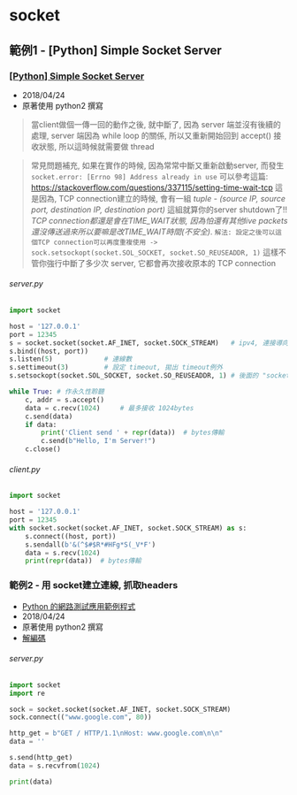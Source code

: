 # socket



## 範例1 - [Python] Simple Socket Server

### [[Python] Simple Socket Server](http://hhtucode.blogspot.tw/2013/03/python-simple-socket-server.html)
- 2018/04/24
- 原著使用 python2 撰寫

> 當client做個一傳一回的動作之後, 就中斷了, 因為 server 端並沒有後續的處理, server 端因為 while loop 的關係, 所以又重新開始回到 accept() 接收狀態, 所以這時候就需要做 thread

> 常見問題補充, 如果在實作的時候, 因為常常中斷又重新啟動server, 而發生 
`socket.error: [Errno 98] Address already in use` 可以參考這篇: https://stackoverflow.com/questions/337115/setting-time-wait-tcp  這是因為, TCP connection建立的時候, 會有一組 *tuple - (source IP, source port, destination IP, destination port)*
這組就算你的server shutdown了!!  *TCP connection都還是會在TIME_WAIT狀態, 因為怕還有其他live packets還沒傳送過來所以要嘛是改TIME_WAIT時間(不安全)*. `解法: 設定之後可以這個TCP connection可以再度重複使用 -> sock.setsockopt(socket.SOL_SOCKET, socket.SO_REUSEADDR, 1)`
這樣不管你強行中斷了多少次 server, 它都會再次接收原本的 TCP connection


###### server.py
```py
import socket

host = '127.0.0.1'
port = 12345
s = socket.socket(socket.AF_INET, socket.SOCK_STREAM)   # ipv4, 連接導向
s.bind((host, port))
s.listen(5)             # 連線數
s.settimeout(3)         # 設定 timeout, 拋出 timeout例外
s.setsockopt(socket.SOL_SOCKET, socket.SO_REUSEADDR, 1) # 後面的 "socket.SO_REUSEADDR, 1" 為 reuse TCP 、 socket.SOL_SOCKET: 65536 、 socket.SO_REUSEADDR: 4

while True: # 作永久性聆聽
    c, addr = s.accept()
    data = c.recv(1024)     # 最多接收 1024bytes
    c.send(data)
    if data:
        print('Client send ' + repr(data))  # bytes傳輸
        c.send(b"Hello, I'm Server!")
    c.close()
```

###### client.py
```py
import socket

host = '127.0.0.1'
port = 12345
with socket.socket(socket.AF_INET, socket.SOCK_STREAM) as s:
    s.connect((host, port))
    s.sendall(b'&(^$#$R*#HFg*S(_V*F')
    data = s.recv(1024)
    print(repr(data))  # bytes傳輸
```


### 範例2 - 用 socket建立連線, 抓取headers
- [Python 的網路測試應用範例程式](https://www.qa-knowhow.com/?p=1601)
- 2018/04/24
- 原著使用 python2 撰寫
- [解編碼](https://stackoverflow.com/questions/7585435/best-way-to-convert-string-to-bytes-in-python-3?utm_medium=organic&utm_source=google_rich_qa&utm_campaign=google_rich_qa)


###### server.py
```py
import socket
import re

sock = socket.socket(socket.AF_INET, socket.SOCK_STREAM)
sock.connect(("www.google.com", 80))

http_get = b"GET / HTTP/1.1\nHost: www.google.com\n\n"
data = ''

s.send(http_get)
data = s.recvfrom(1024)

print(data)
```
